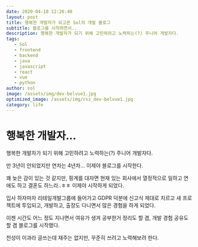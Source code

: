 ```yaml
---
date: 2020-04-18 12:26:40
layout: post
title: 행복한 개발자가 되고픈 Sol의 개발 블로그
subtitle: 블로그를 시작하면서..
description: 행복한 개발자가 되기 위해 고민하려고 노력하는(?) 주니어 개발자다.
tags: 
   - Sol
   - frontend
   - backend
   - java
   - javascript
   - react
   - vue
   - python
author: sol
image: /assets/img/dev-belvue1.jpg
optimized_image: /assets/img/rsz_dev-belvue1.jpg
category: life
---
```


# 행복한 개발자...

행복한 개발자가 되기 위해 고민하려고 노력하는(?) 주니어 개발자다.

만 3년이 안되었지만 연차는 4년차... 이제야 블로그를 시작한다.

꽤 늦은 감이 있는 것 같지만, 핑계를 대자면 현재 있는 회사에서 열정적으로 일하고 연애도 하고 결혼도 하느라..ㅎㅎ 이제야 시작하게 되었다.

입사 하자마자 리테일개발그룹에 들어가고 GDPR 덕분에 신고식 제대로 치르고 새 프로젝트에 투입되고, 개발하고, 출장도 다니면서 많은 경험을 하게 되었다. 


이젠 시간도 어느 정도 지나면서 여유가 생겨 공부한거 정리도 할 겸, 개발 경험 공유도 할 겸 블로그를 시작했다.

천성이 이과라 글쓰는데 재주는 없지만, 꾸준히 쓰려고 노력해보려 한다.
